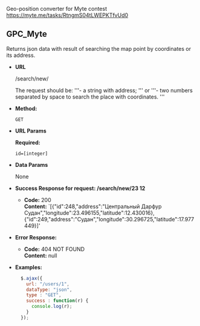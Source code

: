 Geo-position converter for Myte contest\
https://myte.me/tasks/RtngmS04tLWEPKTfvUd0

**GPC_Myte**
----
  Returns json data with result of searching the map point by coordinates or its address.

* **URL**

  /search/new/<your request here>
  
  The request should be:
  '''- a string with address;
  '''
  or
  '''- two numbers separated by space to search the place with coordinates.
  '''

* **Method:**

  `GET`

* **URL Params**

   **Required:**

   `id=[integer]`

* **Data Params**

  None

* **Success Response for request: /search/new/23 12**

  * **Code:** 200 <br />
    **Content:** `[{"id":248,"address":"Центральный Дарфур Судан","longitude":23.496155,"latitude":12.430016},{"id":249,"address":"Судан","longitude":30.296725,"latitude":17.977449}]'

* **Error Response:**

  * **Code:** 404 NOT FOUND <br />
    **Content:** null

* **Examples:**

  ```javascript
    $.ajax({
      url: "/users/1",
      dataType: "json",
      type : "GET",
      success : function(r) {
        console.log(r);
      }
    });
  ```
